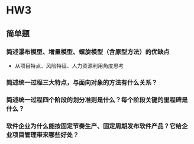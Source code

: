 # HW3

## 简单题

### 简述瀑布模型、增量模型、螺旋模型（含原型方法）的优缺点
  * 从项目特点、风险特征、人力资源利用角度思考
  
### 简述统一过程三大特点，与面向对象的方法有什么关系？

### 简述统一过程四个阶段的划分准则是什么？每个阶段关键的里程碑是什么？

### 软件企业为什么能按固定节奏生产、固定周期发布软件产品？它给企业项目管理带来哪些好处？
